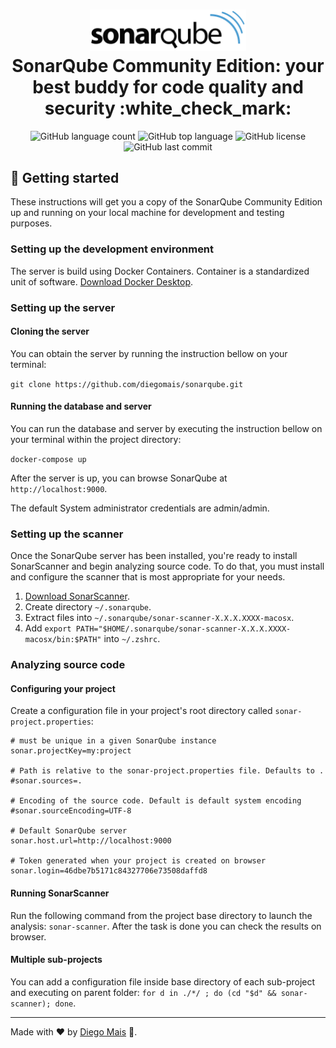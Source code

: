 <h1 align="center">
  <img alt="SonarQube" src="logo.svg" width="250px" /><br>
  <b>SonarQube Community Edition: your best buddy for code quality and security</b> :white_check_mark:
</h1>

<p align="center">
  <img alt="GitHub language count" src="https://img.shields.io/github/languages/count/diegomais/sonarqube?style=for-the-badge">
  <img alt="GitHub top language" src="https://img.shields.io/github/languages/top/diegomais/sonarqube?style=for-the-badge">
  <img alt="GitHub license" src="https://img.shields.io/github/license/diegomais/sonarqube?style=for-the-badge">
  <img alt="GitHub last commit" src="https://img.shields.io/github/last-commit/diegomais/sonarqube?style=for-the-badge">
</p>

## :seat: Getting started

These instructions will get you a copy of the SonarQube Community Edition up and running on your local machine for development and testing purposes.

### Setting up the development environment

The server is build using Docker Containers. Container is a standardized unit of software. [Download Docker Desktop](https://www.docker.com/products/docker-desktop).

### Setting up the server

#### Cloning the server

You can obtain the server by running the instruction bellow on your terminal:

`git clone https://github.com/diegomais/sonarqube.git`

#### Running the database and server

You can run the database and server by executing the instruction bellow on your terminal within the project directory:

`docker-compose up`

After the server is up, you can browse SonarQube at `http://localhost:9000`.

The default System administrator credentials are admin/admin.

### Setting up the scanner

Once the SonarQube server has been installed, you're ready to install SonarScanner and begin analyzing source code. To do that, you must install and configure the scanner that is most appropriate for your needs.

1. [Download SonarScanner](https://docs.sonarqube.org/latest/analysis/scan/sonarscanner/).
2. Create directory `~/.sonarqube`.
3. Extract files into `~/.sonarqube/sonar-scanner-X.X.X.XXXX-macosx`.
4. Add `export PATH="$HOME/.sonarqube/sonar-scanner-X.X.X.XXXX-macosx/bin:$PATH"` into `~/.zshrc`.

### Analyzing source code

#### Configuring your project

Create a configuration file in your project's root directory called `sonar-project.properties`:

```
# must be unique in a given SonarQube instance
sonar.projectKey=my:project

# Path is relative to the sonar-project.properties file. Defaults to .
#sonar.sources=.

# Encoding of the source code. Default is default system encoding
#sonar.sourceEncoding=UTF-8

# Default SonarQube server
sonar.host.url=http://localhost:9000

# Token generated when your project is created on browser
sonar.login=46dbe7b5171c84327706e73508daffd8
```

#### Running SonarScanner

Run the following command from the project base directory to launch the analysis: `sonar-scanner`. After the task is done you can check the results on browser.

#### Multiple sub-projects

You can add a configuration file inside base directory of each sub-project and executing on parent folder: `for d in ./*/ ; do (cd "$d" && sonar-scanner); done`.

---

Made with :heart: by [Diego Mais](https://diegomais.github.io/) :wave:.
